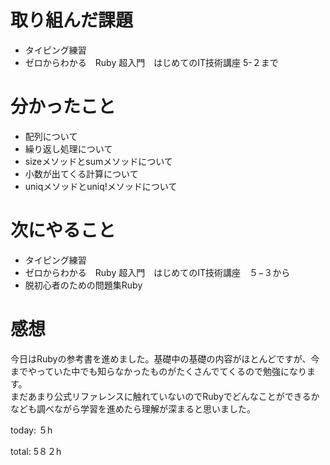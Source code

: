 #  取り組んだ課題
- タイピング練習
- ゼロからわかる　Ruby 超入門　はじめてのIT技術講座 5-２まで
  

# 分かったこと
- 配列について
- 繰り返し処理について
- sizeメソッドとsumメソッドについて
- 小数が出てくる計算について
- uniqメソッドとuniq!メソッドについて
  

# 次にやること
- タイピング練習
- ゼロからわかる　Ruby 超入門　はじめてのIT技術講座　５−３から
- 脱初心者のための問題集Ruby

# 感想
今日はRubyの参考書を進めました。基礎中の基礎の内容がほとんどですが、今までやっていた中でも知らなかったものがたくさんでてくるので勉強になります。  
まだあまり公式リファレンスに触れていないのでRubyでどんなことができるかなども調べながら学習を進めたら理解が深まると思いました。


today: ５h

total: 5８２h

